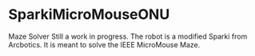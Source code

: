 # SparkiMicroMouseONU
Maze Solver
Still a work in progress. The robot is a modified Sparki from Arcbotics. It is meant to solve the IEEE MicroMouse Maze.
